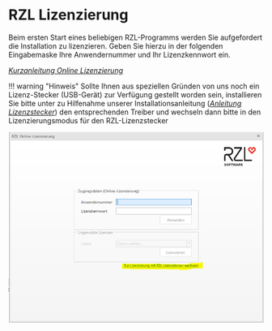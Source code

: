 # RZL Lizenzierung

Beim ersten Start eines beliebigen RZL-Programms werden Sie aufgefordert
die Installation zu lizenzieren. Geben Sie hierzu in der folgenden
Eingabemaske Ihre Anwendernummer und Ihr Lizenzkennwort ein.

[*Kurzanleitung Online Lizenzierung*](https://rzlsoftware.at/fileadmin/user_upload/rzl/Kurzanleitungen/TECHNIK/TECH_Online-Lizenzierung.pdf)

!!! warning "Hinweis"
    Sollte Ihnen aus speziellen Gründen von uns noch ein Lizenz-Stecker
    (USB-Gerät) zur Verfügung gestellt worden sein, installieren Sie bitte
    unter zu Hilfenahme unserer Installationsanleitung
    (*[Anleitung Lizenzstecker](https://rzlsoftware.at/fileadmin/user_upload/rzl/Kurzanleitungen/TECHNIK/TECHNIK_RZL_Lizenzstecker.pdf)*)
    den entsprechenden Treiber und wechseln dann bitte in den
    Lizenzierungsmodus für den RZL-Lizenzstecker

![Online-Lizenzierung](img/Online-Lizenzierung.png)